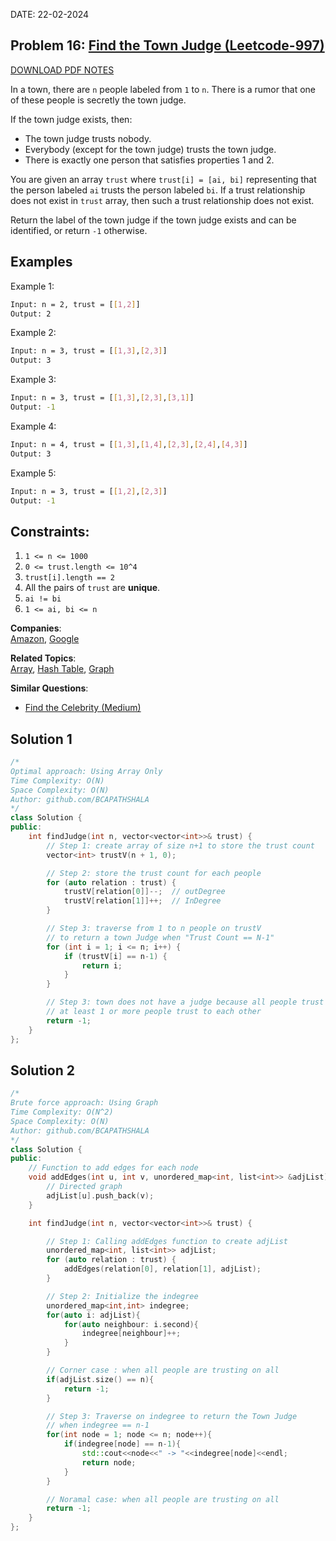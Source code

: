 DATE: 22-02-2024

## Problem 16: [ Find the Town Judge (Leetcode-997) ](https://leetcode.com/problems/find-the-town-judge/)

[DOWNLOAD PDF NOTES](https://drive.google.com/drive/u/1/folders/1V1lszXbUO97guTtDgW8AWcIkryRB2uW9)

In a town, there are `n` people labeled from `1` to `n`. There is a rumor that one of these people is secretly the town judge.

If the town judge exists, then:

- The town judge trusts nobody.
- Everybody (except for the town judge) trusts the town judge.
- There is exactly one person that satisfies properties 1 and 2.

You are given an array `trust` where `trust[i] = [ai, bi]` representing that the person labeled `ai` trusts the person labeled `bi`. If a trust relationship does not exist in `trust` array, then such a trust relationship does not exist.

Return the label of the town judge if the town judge exists and can be identified, or return `-1` otherwise.

## Examples

Example 1:

```bash
Input: n = 2, trust = [[1,2]]
Output: 2
```

Example 2:

```bash
Input: n = 3, trust = [[1,3],[2,3]]
Output: 3
```

Example 3:

```bash
Input: n = 3, trust = [[1,3],[2,3],[3,1]]
Output: -1
```

Example 4:

```bash
Input: n = 4, trust = [[1,3],[1,4],[2,3],[2,4],[4,3]]
Output: 3
```

Example 5:

```bash
Input: n = 3, trust = [[1,2],[2,3]]
Output: -1
```

## Constraints:

1. `1 <= n <= 1000`
2. `0 <= trust.length <= 10^4`
3. `trust[i].length == 2`
4. All the pairs of `trust` are **unique**.
5. `ai != bi`
6. `1 <= ai, bi <= n`

**Companies**:  
[Amazon](https://leetcode.com/company/amazon), [Google](https://leetcode.com/company/google)

**Related Topics**:  
[Array](https://leetcode.com/tag/array/), [Hash Table](https://leetcode.com/tag/hash-table/), [Graph](https://leetcode.com/tag/graph/)

**Similar Questions**:
* [Find the Celebrity (Medium)](https://leetcode.com/problems/find-the-celebrity/)

## Solution 1

```cpp
/*
Optimal approach: Using Array Only
Time Complexity: O(N)
Space Complexity: O(N)
Author: github.com/BCAPATHSHALA
*/
class Solution {
public:
    int findJudge(int n, vector<vector<int>>& trust) {
        // Step 1: create array of size n+1 to store the trust count
        vector<int> trustV(n + 1, 0);

        // Step 2: store the trust count for each people
        for (auto relation : trust) {
            trustV[relation[0]]--;  // outDegree
            trustV[relation[1]]++;  // InDegree
        }

        // Step 3: traverse from 1 to n people on trustV
        // to return a town Judge when "Trust Count == N-1"
        for (int i = 1; i <= n; i++) {
            if (trustV[i] == n-1) {
                return i;
            }
        }

        // Step 3: town does not have a judge because all people trust to each other or
        // at least 1 or more people trust to each other
        return -1;
    }
};
```

## Solution 2

```cpp
/*
Brute force approach: Using Graph
Time Complexity: O(N^2)
Space Complexity: O(N)
Author: github.com/BCAPATHSHALA
*/
class Solution {
public:
    // Function to add edges for each node
    void addEdges(int u, int v, unordered_map<int, list<int>> &adjList){
        // Directed graph
        adjList[u].push_back(v);
    }

    int findJudge(int n, vector<vector<int>>& trust) {

        // Step 1: Calling addEdges function to create adjList
        unordered_map<int, list<int>> adjList;
        for (auto relation : trust) {
            addEdges(relation[0], relation[1], adjList);
        }

        // Step 2: Initialize the indegree
        unordered_map<int,int> indegree;
        for(auto i: adjList){
            for(auto neighbour: i.second){
                indegree[neighbour]++;
            }
        }

        // Corner case : when all people are trusting on all
        if(adjList.size() == n){
            return -1;
        }

        // Step 3: Traverse on indegree to return the Town Judge
        // when indegree == n-1
        for(int node = 1; node <= n; node++){
            if(indegree[node] == n-1){
                std::cout<<node<<" -> "<<indegree[node]<<endl;
                return node;
            }
        }

        // Noramal case: when all people are trusting on all
        return -1;
    }
};
```
